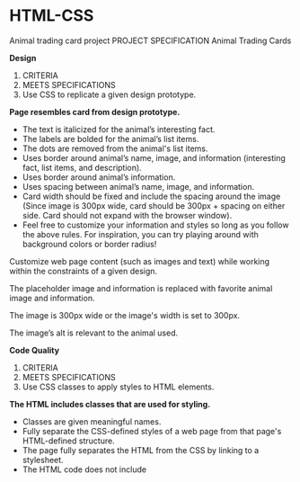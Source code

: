 # HTML-CSS
Animal trading card project
PROJECT SPECIFICATION
Animal Trading Cards


**Design**

1. CRITERIA
2. MEETS SPECIFICATIONS
3. Use CSS to replicate a given design prototype.

**Page resembles card from design prototype.**

- The text is italicized for the animal’s interesting fact.
- The labels are bolded for the animal’s list items.
- The dots are removed from the animal's list items.
- Uses border around animal’s name, image, and information (interesting fact, list items, and description).
- Uses border around animal’s information.
- Uses spacing between animal’s name, image, and information.
- Card width should be fixed and include the spacing around the image (Since image is 300px wide, card should be 300px + spacing on either side. Card should not expand with the browser window).
- Feel free to customize your information and styles so long as you follow the above rules. For inspiration, you can try playing around with background colors or border radius!

Customize web page content (such as images and text) while working within the constraints of a given design.

The placeholder image and information is replaced with favorite animal image and information.

The image is 300px wide or the image's width is set to 300px.

The image’s alt is relevant to the animal used.

**Code Quality**

1. CRITERIA
2. MEETS SPECIFICATIONS
3. Use CSS classes to apply styles to HTML elements.

**The HTML includes classes that are used for styling.**

- Classes are given meaningful names.
- Fully separate the CSS-defined styles of a web page from that page's HTML-defined structure.
- The page fully separates the HTML from the CSS by linking to a stylesheet.
- The HTML code does not include <style> elements or style attributes in the body.
- Apply basic formatting and indentation to HTML and CSS code for readability.
- Code is ready for review, meaning new lines and indentation are used for easy readability.

**Suggestions to Make Your Project Stand Out!**

To take your submission to the next level, you can add additional customizations to your card. As long as you include all of the above, you're welcome (and encouraged) to play with the styles and adjust the design.

**For inspiration, here are some ideas:**

- Change the background colors or border-radius.
- Add a box shadow on the entire card.
- If you really want to challenge yourself, you could try creating multiple cards that are all displayed on the same page—and you could even use flexbox to adjust how they get displayed when the page is resized.
